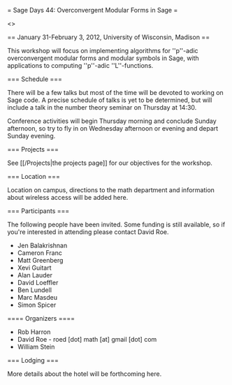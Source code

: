 = Sage Days 44: Overconvergent Modular Forms in Sage =

<<TableOfContents>>

== January 31-February 3, 2012, University of Wisconsin, Madison ==

This workshop will focus on implementing algorithms for ''p''-adic overconvergent modular forms and modular symbols in Sage, with applications to computing ''p''-adic ''L''-functions.

=== Schedule ===

There will be a few talks but most of the time will be devoted to working on Sage code.  A precise schedule of talks is yet to be determined, but will include a talk in the number theory seminar on Thursday at 14:30.

Conference activities will begin Thursday morning and conclude Sunday afternoon, so try to fly in on Wednesday afternoon or evening and depart Sunday evening.

=== Projects ===

See [[/Projects|the projects page]] for our objectives for the workshop.

=== Location ===

Location on campus, directions to the math department and information about wireless access will be added here.

=== Participants ===

The following people have been invited.  Some funding is still available, so if you're interested in attending please contact David Roe.

 * Jen Balakrishnan
 * Cameron Franc
 * Matt Greenberg
 * Xevi Guitart
 * Alan Lauder
 * David Loeffler
 * Ben Lundell
 * Marc Masdeu
 * Simon Spicer

==== Organizers ====

 * Rob Harron
 * David Roe - roed [dot] math [at] gmail [dot] com
 * William Stein

=== Lodging ===

More details about the hotel will be forthcoming here.

